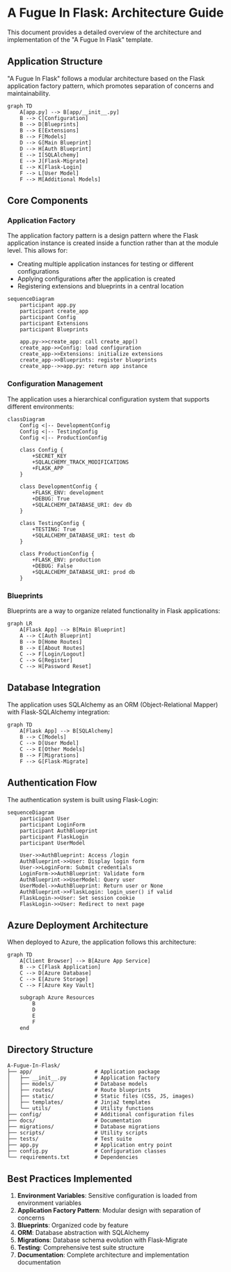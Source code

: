 # A Fugue In Flask: Architecture Guide

This document provides a detailed overview of the architecture and implementation of the "A Fugue In Flask" template.

## Application Structure

"A Fugue In Flask" follows a modular architecture based on the Flask application factory pattern, which promotes separation of concerns and maintainability.

```mermaid
graph TD
    A[app.py] --> B[app/__init__.py]
    B --> C[Configuration]
    B --> D[Blueprints]
    B --> E[Extensions]
    B --> F[Models]
    D --> G[Main Blueprint]
    D --> H[Auth Blueprint]
    E --> I[SQLAlchemy]
    E --> J[Flask-Migrate]
    E --> K[Flask-Login]
    F --> L[User Model]
    F --> M[Additional Models]
```

## Core Components

### Application Factory

The application factory pattern is a design pattern where the Flask application instance is created inside a function rather than at the module level. This allows for:

- Creating multiple application instances for testing or different configurations
- Applying configurations after the application is created
- Registering extensions and blueprints in a central location

```mermaid
sequenceDiagram
    participant app.py
    participant create_app
    participant Config
    participant Extensions
    participant Blueprints
    
    app.py->>create_app: call create_app()
    create_app->>Config: load configuration
    create_app->>Extensions: initialize extensions
    create_app->>Blueprints: register blueprints
    create_app-->>app.py: return app instance
```

### Configuration Management

The application uses a hierarchical configuration system that supports different environments:

```mermaid
classDiagram
    Config <|-- DevelopmentConfig
    Config <|-- TestingConfig
    Config <|-- ProductionConfig
    
    class Config {
        +SECRET_KEY
        +SQLALCHEMY_TRACK_MODIFICATIONS
        +FLASK_APP
    }
    
    class DevelopmentConfig {
        +FLASK_ENV: development
        +DEBUG: True
        +SQLALCHEMY_DATABASE_URI: dev db
    }
    
    class TestingConfig {
        +TESTING: True
        +SQLALCHEMY_DATABASE_URI: test db
    }
    
    class ProductionConfig {
        +FLASK_ENV: production
        +DEBUG: False
        +SQLALCHEMY_DATABASE_URI: prod db
    }
```

### Blueprints

Blueprints are a way to organize related functionality in Flask applications:

```mermaid
graph LR
    A[Flask App] --> B[Main Blueprint]
    A --> C[Auth Blueprint]
    B --> D[Home Routes]
    B --> E[About Routes]
    C --> F[Login/Logout]
    C --> G[Register]
    C --> H[Password Reset]
```

## Database Integration

The application uses SQLAlchemy as an ORM (Object-Relational Mapper) with Flask-SQLAlchemy integration:

```mermaid
graph TD
    A[Flask App] --> B[SQLAlchemy]
    B --> C[Models]
    C --> D[User Model]
    C --> E[Other Models]
    B --> F[Migrations]
    F --> G[Flask-Migrate]
```

## Authentication Flow

The authentication system is built using Flask-Login:

```mermaid
sequenceDiagram
    participant User
    participant LoginForm
    participant AuthBlueprint
    participant FlaskLogin
    participant UserModel
    
    User->>AuthBlueprint: Access /login
    AuthBlueprint->>User: Display login form
    User->>LoginForm: Submit credentials
    LoginForm->>AuthBlueprint: Validate form
    AuthBlueprint->>UserModel: Query user
    UserModel->>AuthBlueprint: Return user or None
    AuthBlueprint->>FlaskLogin: login_user() if valid
    FlaskLogin->>User: Set session cookie
    FlaskLogin->>User: Redirect to next page
```

## Azure Deployment Architecture

When deployed to Azure, the application follows this architecture:

```mermaid
graph TD
    A[Client Browser] --> B[Azure App Service]
    B --> C[Flask Application]
    C --> D[Azure Database]
    C --> E[Azure Storage]
    C --> F[Azure Key Vault]
    
    subgraph Azure Resources
        B
        D
        E
        F
    end
```

## Directory Structure

```
A-Fugue-In-Flask/
├── app/                    # Application package
│   ├── __init__.py         # Application factory
│   ├── models/             # Database models
│   ├── routes/             # Route blueprints
│   ├── static/             # Static files (CSS, JS, images)
│   ├── templates/          # Jinja2 templates
│   └── utils/              # Utility functions
├── config/                 # Additional configuration files
├── docs/                   # Documentation
├── migrations/             # Database migrations
├── scripts/                # Utility scripts
├── tests/                  # Test suite
├── app.py                  # Application entry point
├── config.py               # Configuration classes
└── requirements.txt        # Dependencies
```

## Best Practices Implemented

1. **Environment Variables**: Sensitive configuration is loaded from environment variables
2. **Application Factory Pattern**: Modular design with separation of concerns
3. **Blueprints**: Organized code by feature
4. **ORM**: Database abstraction with SQLAlchemy
5. **Migrations**: Database schema evolution with Flask-Migrate
6. **Testing**: Comprehensive test suite structure
7. **Documentation**: Complete architecture and implementation documentation